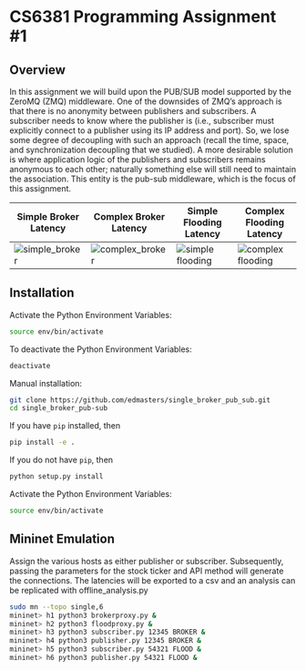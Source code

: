 # CS6381 Programming Assignment #1

## Overview
In this assignment we will build upon the PUB/SUB model supported by the ZeroMQ (ZMQ) middleware. 
One of the downsides of ZMQ’s approach is that there is no anonymity between publishers and subscribers. 
A subscriber needs to know where the publisher is (i.e., subscriber must explicitly connect to a publisher using its IP address and port). 
So, we lose some degree of decoupling with such an approach (recall the time, space, and synchronization decoupling that we studied). 
A more desirable solution is where application logic of the publishers and subscribers remains anonymous to each other; 
naturally something else will still need to maintain the association. 
This entity is the pub-sub middleware, which is the focus of this assignment. 

| Simple Broker Latency                                                                                                    | Complex Broker Latency                                                                                                     | Simple Flooding Latency                                                                                                      | Complex Flooding Latency                                                                                                       |
|--------------------------------------------------------------------------------------------------------------------------|---------------------------------------------------------------------------------------------------------------------------|------------------------------------------------------------------------------------------------------------------------------|--------------------------------------------------------------------------------------------------------------------------------|
| ![simple_broker](https://github.com/edmasters/single_broker_pub_sub/blob/automated-local-host/results/simple_broker.png) | ![complex_broker](https://github.com/edmasters/single_broker_pub_sub/blob/automated-local-host/results/complex_broker.png) | ![simple flooding](https://github.com/edmasters/single_broker_pub_sub/blob/automated-local-host/results/simple_flooding.png) | ![complex flooding](https://github.com/edmasters/single_broker_pub_sub/blob/automated-local-host/results/complex_flooding.png) |

## Installation
Activate the Python Environment Variables:
```bash
source env/bin/activate
```

To deactivate the Python Environment Variables:
```bash
deactivate
```

Manual installation: 
```bash
git clone https://github.com/edmasters/single_broker_pub_sub.git
cd single_broker_pub-sub
```

If you have `pip` installed, then
```bash
pip install -e .
```

If you do not have `pip`, then
```bash
python setup.py install
```
Activate the Python Environment Variables:
```bash
source env/bin/activate
```
## Mininet Emulation
Assign the various hosts as either publisher or subscriber. 
Subsequently, passing the parameters for the stock ticker and API method will generate the connections.
The latencies will be exported to a csv and an analysis can be replicated with offline_analysis.py
```bash
sudo mn --topo single,6
mininet> h1 python3 brokerproxy.py &
mininet> h2 python3 floodproxy.py &
mininet> h3 python3 subscriber.py 12345 BROKER &
mininet> h4 python3 publisher.py 12345 BROKER &
mininet> h5 python3 subscriber.py 54321 FLOOD &
mininet> h6 python3 publisher.py 54321 FLOOD &
```
